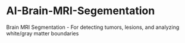 # AI-Brain-MRI-Segementation
Brain MRI Segmentation - For detecting tumors, lesions, and analyzing white/gray matter boundaries
